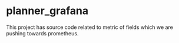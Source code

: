 # planner_grafana
This project has source code related to metric of fields which we are pushing towards prometheus.